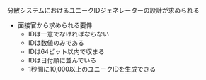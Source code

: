 分散システムにおけるユニークIDジェネレーターの設計が求められる

- 面接官から求められる要件
    - IDは一意でなければならない
    - IDは数値のみである
    - IDは64ビット以内で収まる
    - IDは日付順に並んでいる
    - 1秒間に10,000以上のユニークIDを生成できる
